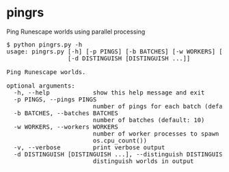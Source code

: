 # pingrs
Ping Runescape worlds using parallel processing
<pre>
$ python pingrs.py -h
usage: pingrs.py [-h] [-p PINGS] [-b BATCHES] [-w WORKERS] [-v]
                 [-d DISTINGUISH [DISTINGUISH ...]]

Ping Runescape worlds.

optional arguments:
  -h, --help            show this help message and exit
  -p PINGS, --pings PINGS
                        number of pings for each batch (default: 1)
  -b BATCHES, --batches BATCHES
                        number of batches (default: 10)
  -w WORKERS, --workers WORKERS
                        number of worker processes to spawn (default:
                        os.cpu_count())
  -v, --verbose         print verbose output
  -d DISTINGUISH [DISTINGUISH ...], --distinguish DISTINGUISH [DISTINGUISH ...]
                        distinguish worlds in output
</pre>
